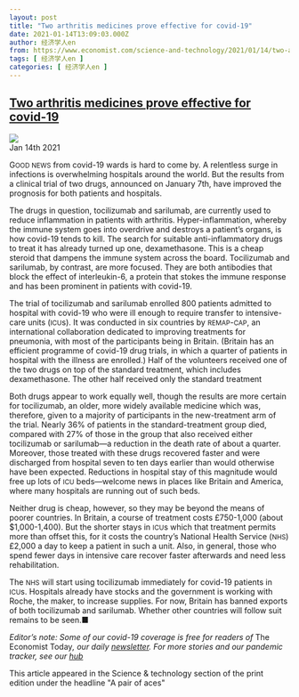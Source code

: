 ```yaml
---
layout: post
title: "Two arthritis medicines prove effective for covid-19"
date: 2021-01-14T13:09:03.000Z
author: 经济学人en
from: https://www.economist.com/science-and-technology/2021/01/14/two-arthritis-medicines-prove-effective-for-covid-19
tags: [ 经济学人en ]
categories: [ 经济学人en ]
---
```

<!--1610629743000-->
[Two arthritis medicines prove effective for covid-19](https://www.economist.com/science-and-technology/2021/01/14/two-arthritis-medicines-prove-effective-for-covid-19)
------

<div>
<img src="https://images.weserv.nl/?url=www.economist.com/img/b/1280/720/90/sites/default/files/images/2021/01/articles/main/20210109_blp509.jpg"/><div></div><aside ><div ><time itemscope="" itemType="http://schema.org/DateTime" dateTime="2021-01-14T00:00:00Z" >Jan 14th 2021</time><meta itemProp="author" content="The Economist"/></div></aside><p data-caps="initial" ><span data-caps="initial">G</span><small>OOD NEWS</small> from covid-19 wards is hard to come by. A relentless surge in infections is overwhelming hospitals around the world. But the results from a clinical trial of two drugs, announced on January 7th, have improved the prognosis for both patients and hospitals.</p><p >The drugs in question, tocilizumab and sarilumab, are currently used to reduce inflammation in patients with arthritis. Hyper-inflammation, whereby the immune system goes into overdrive and destroys a patient’s organs, is how covid-19 tends to kill. The search for suitable anti-inflammatory drugs to treat it has already turned up one, dexamethasone. This is a cheap steroid that dampens the immune system across the board. Tocilizumab and sarilumab, by contrast, are more focused. They are both antibodies that block the effect of interleukin-6, a protein that stokes the immune response and has been prominent in patients with covid-19.</p><div id="" ><div><div id="econ-1"></div></div></div><p >The trial of tocilizumab and sarilumab enrolled 800 patients admitted to hospital with covid-19 who were ill enough to require transfer to intensive-care units (<small>ICU</small>s). It was conducted in six countries by <small>REMAP</small>-<small>CAP</small>, an international collaboration dedicated to improving treatments for pneumonia, with most of the participants being in Britain. (Britain has an efficient programme of covid-19 drug trials, in which a quarter of patients in hospital with the illness are enrolled.) Half of the volunteers received one of the two drugs on top of the standard treatment, which includes dexamethasone. The other half received only the standard treatment</p><p >Both drugs appear to work equally well, though the results are more certain for tocilizumab, an older, more widely available medicine which was, therefore, given to a majority of participants in the new-treatment arm of the trial. Nearly 36% of patients in the standard-treatment group died, compared with 27% of those in the group that also received either tocilizumab or sarilumab—a reduction in the death rate of about a quarter. Moreover, those treated with these drugs recovered faster and were discharged from hospital seven to ten days earlier than would otherwise have been expected. Reductions in hospital stay of this magnitude would free up lots of <small>ICU</small> beds—welcome news in places like Britain and America, where many hospitals are running out of such beds.</p><p >Neither drug is cheap, however, so they may be beyond the means of poorer countries. In Britain, a course of treatment costs £750-1,000 (about $1,000-1,400). But the shorter stays in <small>ICU</small>s which that treatment permits more than offset this, for it costs the country’s National Health Service (<small>NHS</small>) £2,000 a day to keep a patient in such a unit. Also, in general, those who spend fewer days in intensive care recover faster afterwards and need less rehabilitation.</p><p >The <small>NHS</small> will start using tocilizumab immediately for covid-19 patients in <small>ICU</small>s. Hospitals already have stocks and the government is working with Roche, the maker, to increase supplies. For now, Britain has banned exports of both tocilizumab and sarilumab. Whether other countries will follow suit remains to be seen.<span data-ornament="ufinish">■</span></p><div id="" ><div><div id="econ-2"></div></div></div><p ><em>Editor’s note: Some of our covid-19 coverage is free for readers of </em>The Economist Today<em>, our daily <a href="https://www.economist.comhttps://my.economist.com/user#newsletter">newsletter</a>. For more stories and our pandemic tracker, see our <a href="https://www.economist.com/news/2020/03/11/the-economists-coverage-of-the-coronavirus">hub</a></em></p><p data-test-id="Footnote" >This article appeared in the Science &amp; technology section of the print edition under the headline &quot;A pair of aces&quot;</p>
</div>
